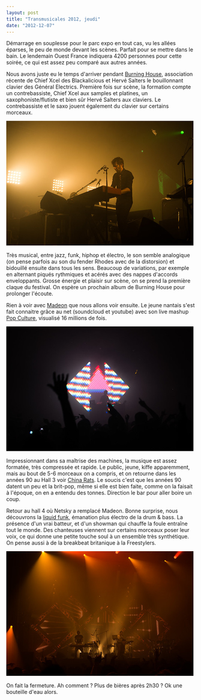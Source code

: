 ```yaml
---
layout: post
title: "Transmusicales 2012, jeudi"
date: "2012-12-07"
---
```


Démarrage en souplesse pour le parc expo en tout cas, vu les allées éparses, le peu de monde devant les scènes. Parfait pour se mettre dans le bain. Le lendemain Ouest France indiquera 4200 personnes pour cette soirée, ce qui est assez peu comparé aux autres années.

Nous avons juste eu le temps d'arriver pendant [Burning House](http://3ctour.com/artiste-Burning%20House-236.html), association récente de Chief Xcel des Blackalicious et Hervé Salters le bouillonnant clavier des Général Electrics. Première fois sur scène, la formation compte un contrebassiste, Chief Xcel aux samples et platines, un saxophoniste/flutiste et bien sûr Hervé Salters aux claviers. Le contrebassiste et le saxo jouent également du clavier sur certains morceaux.

[![trans-2012-3](images/8251909411_7ec974bdd2.jpg)](http://www.flickr.com/photos/31719094@N04/8251909411/ "trans-2012-3 de bamthomas, sur Flickr")

Très musical, entre jazz, funk, hiphop et électro, le son semble analogique (on pense parfois au son du fender Rhodes avec de la distorsion) et bidouillé ensuite dans tous les sens. Beaucoup de variations, par exemple en alternant piqués rythmiques et acérés avec des nappes d'accords enveloppants. Grosse énergie et plaisir sur scène, on se prend la première claque du festival. On espère un prochain album de Burning House pour prolonger l'écoute.

Rien à voir avec [Madeon](http://www.madeon.fr/) que nous allons voir ensuite. Le jeune nantais s'est fait connaitre grâce au net (soundcloud et youtube) avec son live mashup [Pop Culture](http://www.youtube.com/watch?v=lTx3G6h2xyA), visualisé 16 millions de fois.

[![trans-2012-6](images/8252978026_61c20dd80e.jpg)](http://www.flickr.com/photos/31719094@N04/8252978026/ "trans-2012-6 de bamthomas, sur Flickr")

Impressionnant dans sa maîtrise des machines, la musique est assez formatée, très compressée et rapide. Le public, jeune, kiffe apparemment, mais au bout de 5-6 morceaux on a compris, et on retourne dans les années 90 au Hall 3 voir [China Rats](http://chinarats.co.uk/). Le soucis c'est que les années 90 datent un peu et la brit-pop, même si elle est bien faite, comme on la faisait à l'époque, on en a entendu des tonnes. Direction le bar pour aller boire un coup.

Retour au hall 4 où Netsky a remplacé Madeon. Bonne surprise, nous découvrons la [liquid funk](http://fr.wikipedia.org/wiki/Liquid_funk), émanation plus électro de la drum & bass. La présence d'un vrai batteur, et d'un showman qui chauffe la foule entraîne tout le monde. Des chanteuses viennent sur certains morceaux poser leur voix, ce qui donne une petite touche soul à un ensemble très synthétique. On pense aussi à de la breakbeat britanique à la Freestylers.

[![trans-2012-9](images/8252970728_80bd57a6c5.jpg)](http://www.flickr.com/photos/31719094@N04/8252970728/ "trans-2012-9 de bamthomas, sur Flickr")

On fait la fermeture. Ah comment ? Plus de bières après 2h30 ? Ok une bouteille d'eau alors.
